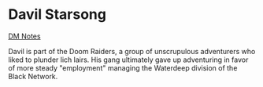 # Davil Starsong

[DM Notes](DM%20Notes.md)

Davil is part of the Doom Raiders, a group of unscrupulous adventurers who liked to plunder lich lairs. His gang ultimately gave up adventuring in favor of more steady "employment" managing the Waterdeep division of the Black Network.